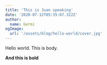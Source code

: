 ```yaml
---
title: 'This is Juan speaking'
date: '2020-07-12T05:35:07.322Z'
author:
  name: Germi
ogImage:
  url: '/assets/blog/hello-world/cover.jpg'
---
```


Hello world. This is body.

**And this is bold**